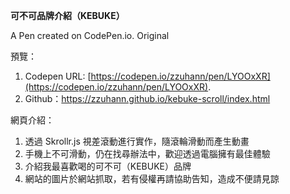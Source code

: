 **可不可品牌介紹（KEBUKE）**

A Pen created on CodePen.io. Original 

預覽：
1. Codepen URL: [https://codepen.io/zzuhann/pen/LYOOxXR](https://codepen.io/zzuhann/pen/LYOOxXR).
2. Github：https://zzuhann.github.io/kebuke-scroll/index.html

網頁介紹：
1. 透過 Skrollr.js 視差滾動進行實作，隨滾輪滑動而產生動畫
2. 手機上不可滑動，仍在找尋辦法中，歡迎透過電腦擁有最佳體驗
3. 介紹我最喜歡喝的可不可（KEBUKE）品牌
4. 網站的圖片於網站抓取，若有侵權再請協助告知，造成不便請見諒
